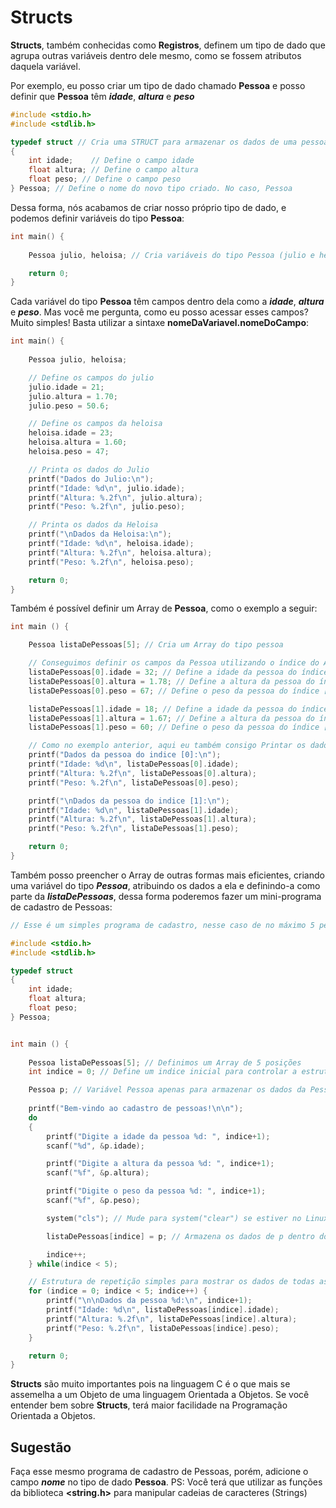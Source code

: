 # Structs
**Structs**, também conhecidas como **Registros**, definem um tipo de dado que agrupa outras variáveis dentro dele mesmo, como se fossem atributos daquela variável.

Por exemplo, eu posso criar um tipo de dado chamado **Pessoa** e posso definir que **Pessoa** têm ***idade***, ***altura*** e ***peso***

```c
#include <stdio.h>
#include <stdlib.h>

typedef struct // Cria uma STRUCT para armazenar os dados de uma pessoa
{
    int idade;    // Define o campo idade
    float altura; // Define o campo altura
    float peso; // Define o campo peso
} Pessoa; // Define o nome do novo tipo criado. No caso, Pessoa
```
Dessa forma, nós acabamos de criar nosso próprio tipo de dado, e podemos definir variáveis do tipo **Pessoa**:
```c
int main() {
    
    Pessoa julio, heloisa; // Cria variáveis do tipo Pessoa (julio e heloisa)

    return 0;
}
```
Cada variável do tipo **Pessoa** têm campos dentro dela como a ***idade***, ***altura*** e ***peso***. Mas você me pergunta, como eu posso acessar esses campos? Muito simples! Basta utilizar a sintaxe **nomeDaVariavel.nomeDoCampo**:
```c
int main() {
    
    Pessoa julio, heloisa; 

    // Define os campos do julio
    julio.idade = 21;
    julio.altura = 1.70;
    julio.peso = 50.6;

    // Define os campos da heloisa
    heloisa.idade = 23;
    heloisa.altura = 1.60;
    heloisa.peso = 47;

    // Printa os dados do Julio
    printf("Dados do Julio:\n");
    printf("Idade: %d\n", julio.idade);
    printf("Altura: %.2f\n", julio.altura);
    printf("Peso: %.2f\n", julio.peso);

    // Printa os dados da Heloisa
    printf("\nDados da Heloisa:\n");
    printf("Idade: %d\n", heloisa.idade);
    printf("Altura: %.2f\n", heloisa.altura);
    printf("Peso: %.2f\n", heloisa.peso);

    return 0;
}
```
Também é possível definir um Array de **Pessoa**, como o exemplo a seguir:
```c
int main () {

    Pessoa listaDePessoas[5]; // Cria um Array do tipo pessoa

    // Conseguimos definir os campos da Pessoa utilizando o índice do Array
    listaDePessoas[0].idade = 32; // Define a idade da pessoa do índice [0]
    listaDePessoas[0].altura = 1.78; // Define a altura da pessoa do índice [0]
    listaDePessoas[0].peso = 67; // Define o peso da pessoa do índice [0]

    listaDePessoas[1].idade = 18; // Define a idade da pessoa do índice [1]
    listaDePessoas[1].altura = 1.67; // Define a altura da pessoa do índice [1]
    listaDePessoas[1].peso = 60; // Define o peso da pessoa do índice [1]

    // Como no exemplo anterior, aqui eu também consigo Printar os dados de cada pessoa no Array
    printf("Dados da pessoa do indice [0]:\n");
    printf("Idade: %d\n", listaDePessoas[0].idade);
    printf("Altura: %.2f\n", listaDePessoas[0].altura);
    printf("Peso: %.2f\n", listaDePessoas[0].peso);

    printf("\nDados da pessoa do indice [1]:\n");
    printf("Idade: %d\n", listaDePessoas[1].idade);
    printf("Altura: %.2f\n", listaDePessoas[1].altura);
    printf("Peso: %.2f\n", listaDePessoas[1].peso);

    return 0;
}
```
Também posso preencher o Array de outras formas mais eficientes, criando uma variável do tipo ***Pessoa***, atribuindo os dados a ela e definindo-a como parte da ***listaDePessoas***, dessa forma poderemos fazer um mini-programa de cadastro de Pessoas:
```c
// Esse é um simples programa de cadastro, nesse caso de no máximo 5 pessoas

#include <stdio.h>
#include <stdlib.h>

typedef struct 
{
    int idade;    
    float altura;
    float peso; 
} Pessoa; 


int main () {
    
    Pessoa listaDePessoas[5]; // Definimos um Array de 5 posições
    int indice = 0; // Define um indice inicial para controlar a estrutura de repetição;

    Pessoa p; // Variável Pessoa apenas para armazenar os dados da Pessoa durante o cadastro
    
    printf("Bem-vindo ao cadastro de pessoas!\n\n");
    do 
    {
        printf("Digite a idade da pessoa %d: ", indice+1);
        scanf("%d", &p.idade);

        printf("Digite a altura da pessoa %d: ", indice+1);
        scanf("%f", &p.altura);

        printf("Digite o peso da pessoa %d: ", indice+1);
        scanf("%f", &p.peso);

        system("cls"); // Mude para system("clear") se estiver no Linux!

        listaDePessoas[indice] = p; // Armazena os dados de p dentro do Array

        indice++;
    } while(indice < 5);

    // Estrutura de repetição simples para mostrar os dados de todas as pessoas do Array
    for (indice = 0; indice < 5; indice++) {
        printf("\n\nDados da pessoa %d:\n", indice+1);
        printf("Idade: %d\n", listaDePessoas[indice].idade);
        printf("Altura: %.2f\n", listaDePessoas[indice].altura);
        printf("Peso: %.2f\n", listaDePessoas[indice].peso);
    }

    return 0;
}
```
**Structs** são muito importantes pois na linguagem C é o que mais se assemelha a um Objeto de uma linguagem Orientada a Objetos. Se você entender bem sobre **Structs**, terá maior facilidade na Programação Orientada a Objetos.

## Sugestão
Faça esse mesmo programa de cadastro de Pessoas, porém, adicione o campo ***nome*** no tipo de dado **Pessoa**. PS: Você terá que utilizar as funções da biblioteca **<string.h>** para manipular cadeias de caracteres (Strings) 
